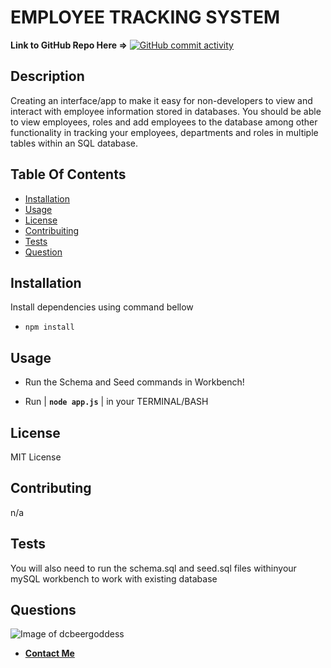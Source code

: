 # EMPLOYEE TRACKING SYSTEM

**Link to GitHub Repo Here =>** [![GitHub commit activity](https://img.shields.io/github/commit-activity/m/dcbeergoddess/employee_tracker)](https://github.com/dcbeergoddess/employee_tracker)

## Description

Creating an interface/app to make it easy for non-developers to view and interact with employee information stored in databases. You should be able to view employees, roles and add employees to the database among other functionality in tracking your employees, departments and roles in multiple tables within an SQL database. 

## Table Of Contents

* [Installation](#installation)
* [Usage](#usage)
* [License](#license)
* [Contribuiting](#contributing)
* [Tests](#tests)
* [Question](#questions)

## Installation

Install dependencies using command bellow
- `npm install`

## Usage

- Run the Schema and Seed commands in Workbench!

- Run | **`node app.js`** |
in your TERMINAL/BASH

## License

MIT License

## Contributing

n/a

## Tests

You will also need to run the schema.sql and seed.sql files withinyour mySQL workbench to work with existing database

## Questions

![Image of dcbeergoddess](https://avatars0.githubusercontent.com/u/59098488?v=4&s=200)
* [**Contact Me**](mailto:dcbeergoddess@gmail.com?subject=employee_tracker)

